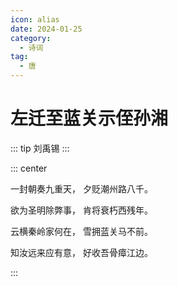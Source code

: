 ```yaml
---
icon: alias
date: 2024-01-25
category:
  - 诗词
tag:
  - 唐
---
```


# 左迁至蓝关示侄孙湘

<!-- more -->

::: tip
刘禹锡
:::


::: center

一封朝奏九重天， 夕贬潮州路八千。

欲为圣明除弊事， 肯将衰朽西残年。

云横秦岭家何在， 雪拥蓝关马不前。

知汝远来应有意， 好收吾骨瘴江边。

:::